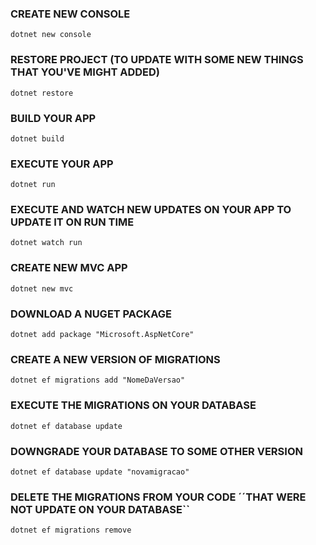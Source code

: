 ### CREATE NEW CONSOLE
```
dotnet new console
```

### RESTORE PROJECT (TO UPDATE WITH SOME NEW THINGS THAT YOU'VE MIGHT ADDED)
```
dotnet restore
```

### BUILD YOUR APP
```
dotnet build
```
### EXECUTE YOUR APP
```
dotnet run
```

### EXECUTE AND WATCH NEW UPDATES ON YOUR APP TO UPDATE IT ON RUN TIME
```
dotnet watch run
```

### CREATE NEW MVC APP
```
dotnet new mvc
```

### DOWNLOAD A NUGET PACKAGE
```
dotnet add package "Microsoft.AspNetCore"
```

### CREATE A NEW VERSION OF MIGRATIONS
```
dotnet ef migrations add "NomeDaVersao"
```

### EXECUTE THE MIGRATIONS ON YOUR DATABASE
```
dotnet ef database update
```

### DOWNGRADE YOUR DATABASE TO SOME OTHER VERSION
```
dotnet ef database update "novamigracao"
```

### DELETE THE MIGRATIONS FROM YOUR CODE ´´THAT WERE NOT UPDATE ON YOUR DATABASE``
```
dotnet ef migrations remove
```